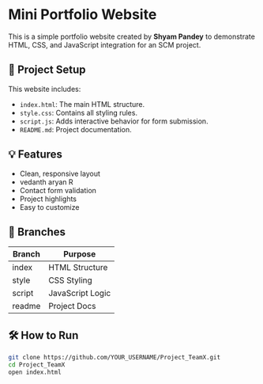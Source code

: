 # Mini Portfolio Website

This is a simple portfolio website created by **Shyam Pandey** to demonstrate HTML, CSS, and JavaScript integration for an SCM project.

## 🔧 Project Setup

This website includes:

- `index.html`: The main HTML structure.
- `style.css`: Contains all styling rules.
- `script.js`: Adds interactive behavior for form submission.
- `README.md`: Project documentation.

## 💡 Features

- Clean, responsive layout
- vedanth aryan R
- Contact form validation
- Project highlights
- Easy to customize

## 📁 Branches

| Branch | Purpose         |
|--------|------------------|
| index  | HTML Structure   |
| style  | CSS Styling      |
| script | JavaScript Logic |
| readme | Project Docs     |

## 🛠️ How to Run

```bash
git clone https://github.com/YOUR_USERNAME/Project_TeamX.git
cd Project_TeamX
open index.html
